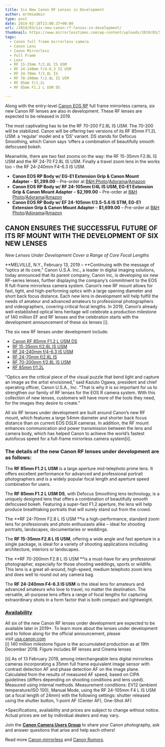 ```yaml
---
title: Six New Canon RF Lenses in Development
author: mrtmsadmin
type: post
date: 2019-03-18T13:08:37+00:00
url: /2019/03/six-new-canon-rf-lenses-in-development/
thumbnail: https://www.mirrorlesstimes.com/wp-content/uploads/2019/03/5-new-canon-rf-lenses.jpg
tags:
  - Canon full frame mirrorless camera
  - Canon Lens
  - Canon Mirrorless
  - Full Frame
  - Lens
  - RF 15-35mm f/2.8L IS USM
  - RF 24-240mm f/4-6.3 IS USM
  - RF 24-70mm f/2.8L IS
  - RF 70-200mm f/2.8L IS USM
  - RF 85mm f/1.2L
  - RF 85mm F1.2 L USM DS

---
```

Along with the entry-level <a href="https://www.mirrorlesstimes.com/tags/canon-eos-rp/" data-wpel-link="internal">Canon EOS RP</a> full frame mirrorless camera, six new Canon RF lenses are also in development. These RF lenses are expected to be released in 2019.

The most captivating has to be the RF 70-200 F2.8L IS USM. The 70-200 will be stabilized. Canon will be offering two versions of its RF 85mm F1.2L USM: a ‘regular’ model and a ‘DS’ variant. DS stands for Defocus Smoothing, which Canon says ‘offers a combination of beautifully smooth defocused bokeh.

Meanwhile, there are two fast zooms on the way: the RF 15-35mm F2.8L IS USM and the RF 24-70 F2.8L IS USM. Finally a travel zoom lens in the works too – the RF 24-240mm F4-6.3 IS USM.

  * **Canon EOS RP Body w/ EG-E1 Extension Grip & Canon Mount Adapter** – **$1,299.00** – Pre-order at <a href="https://www.bhphotovideo.com/c/search?Ntt=Canon+EOS+RP&BI=20175&KBID=14249" target="_blank" rel="nofollow external noopener noreferrer" data-wpel-link="external">B&H Photo</a>/<a href="https://adorama.evyy.net/c/63923/51926/1036?u=https%3A%2F%2Fwww.adorama.com%2Fl%2F%3Fsearchinfo%3DCanon%2520EOS%2520RP" target="_blank" rel="nofollow external noopener noreferrer" data-wpel-link="external">Adorama</a>/<a href="https://www.amazon.com/s?k=Canon+EOS+RP&i=electronics&tag=daicamnew-20&ref=nb_sb_noss" target="_blank" rel="nofollow external noopener noreferrer" data-wpel-link="external">Amazon</a>
  * **Canon EOS RP Body w/ RF 24-105mm f/4L IS USM, EG-E1 Extension Grip & Canon Mount Adapter** – **$2,199.00** – Pre-order at <a href="https://www.bhphotovideo.com/c/search?Ntt=Canon+EOS+RP&BI=20175&KBID=14249" target="_blank" rel="nofollow external noopener noreferrer" data-wpel-link="external">B&H Photo</a>/<a href="https://adorama.evyy.net/c/63923/51926/1036?u=https%3A%2F%2Fwww.adorama.com%2Fl%2F%3Fsearchinfo%3DCanon%2520EOS%2520RP" target="_blank" rel="nofollow external noopener noreferrer" data-wpel-link="external">Adorama</a>/<a href="https://www.amazon.com/s?k=Canon+EOS+RP&i=electronics&tag=daicamnew-20&ref=nb_sb_noss" target="_blank" rel="nofollow external noopener noreferrer" data-wpel-link="external">Amazon</a>
  * **Canon EOS RP Body w/ EF 24-105mm f/3.5-5.6 IS STM, EG-E1 Extension Grip & Canon Mount Adapter** – **$1,699.00** – Pre-order at <a href="https://www.bhphotovideo.com/c/search?Ntt=Canon+EOS+RP&BI=20175&KBID=14249" target="_blank" rel="nofollow external noopener noreferrer" data-wpel-link="external">B&H Photo</a>/<a href="https://adorama.evyy.net/c/63923/51926/1036?u=https%3A%2F%2Fwww.adorama.com%2Fl%2F%3Fsearchinfo%3DCanon%2520EOS%2520RP" target="_blank" rel="nofollow external noopener noreferrer" data-wpel-link="external">Adorama</a>/<a href="https://www.amazon.com/s?k=Canon+EOS+RP&i=electronics&tag=daicamnew-20&ref=nb_sb_noss" target="_blank" rel="nofollow external noopener noreferrer" data-wpel-link="external">Amazon</a>

<!--more-->

## **CANON ENSURES THE SUCCESSFUL FUTURE OF ITS RF MOUNT WITH THE DEVELOPMENT OF SIX NEW LENSES**

_New Lenses Under Development Cover a Range of Core Focal Lengths_

**MELVILLE, N.Y., February 13, 2019 – **Continuing with the message of “optics at its core,” Canon U.S.A. Inc., a leader in digital imaging solutions, today announced that its parent company, Canon Inc, is developing six new RF-series lenses, further displaying the company’s commitment to the EOS R full-frame mirrorless camera system. Canon’s new RF mount allows for fast, light, and high-performing optics with a large opening diameter and short back focus distance. Each new lens in development will help fulfill the needs of amateur and advanced amateurs to professional photographers and videographers, covering critical focal lengths. In 2019, Canon’s already well-established optical lens heritage will celebrate a production milestone of 140 million EF and RF lenses and the celebration starts with the development announcement of these six lenses [i].

The six new RF lenses under development include:

  * [Canon RF 85mm F1.2 L USM DS][1]
  * <a href="https://www.mirrorlesstimes.com/tags/rf-15-35mm-f-2-8l-is-usm/" rel="tag">RF 15-35mm f/2.8L IS USM</a>
  * <a href="https://www.mirrorlesstimes.com/tags/rf-24-240mm-f-4-6-3-is-usm/" rel="tag">RF 24-240mm f/4-6.3 IS USM</a>
  * <a href="https://www.mirrorlesstimes.com/tags/rf-24-70mm-f-2-8l-is/" rel="tag">RF 24-70mm f/2.8L IS</a>
  * <a href="https://www.mirrorlesstimes.com/tags/rf-70-200mm-f-2-8l-is-usm/" rel="tag">RF 70-200mm f/2.8L IS USM</a>
  * <a href="https://www.mirrorlesstimes.com/tags/rf-85mm-f-1-2l/" rel="tag">RF 85mm f/1.2L</a>

“Optics are the critical piece of the visual puzzle that bend light and capture an image as the artist envisioned,” said Kazuto Ogawa, president and chief operating officer, Canon U.S.A., Inc. “That is why it is so important for us to strengthen our family of RF lenses for the EOS R camera system. With this collection of new lenses, customers will have more of the tools they need, for the images they desire to create.”

All six RF lenses under development are built around Canon’s new RF mount, which features a large 54mm diameter and shorter back focus distance than on current EOS DSLR cameras. In addition, the RF mount enhances communication and power transmission between the lens and camera body, which has helped Canon to achieve the world’s fastest autofocus speed for a full-frame mirrorless camera system[ii].

### The details of the new Canon RF lenses under development are as follows:

The **RF 85mm F1.2 L USM** is a large aperture mid-telephoto prime lens. It offers excellent performance for advanced and professional portrait photographers and is a widely popular focal length and aperture speed combination for users.

The **RF 85mm F1.2 L USM DS**, with Defocus Smoothing lens technology, is a uniquely designed lens that offers a combination of beautifully smooth defocused bokeh. Featuring a super-fast F1.2 aperture, the lens will help produce breathtaking portraits that will surely stand out from the crowd.

The **RF 24-70mm F2.8 L IS USM **is a high-performance, standard zoom lens for professionals and photo enthusiasts alike – ideal for shooting portraits, landscapes, documentaries or weddings.

The **RF 15-35mm F2.8 L IS USM**, offering a wide angle and fast aperture in a single package, is ideal for a variety of shooting applications including architecture, interiors or landscapes.

The **RF 70-200mm F2.8 L IS USM **is a must-have for any professional photographer, especially for those shooting weddings, sports or wildlife. This lens is a great all-around, high-speed, medium telephoto zoom lens and does well to round out any camera bag.

The **RF 24-240mm F4-6.3 IS USM** is the ideal lens for amateurs and advanced amateurs who love to travel, no matter the destination. The versatile, all-purpose lens offers a range of focal lengths for capturing extraordinary shots in a form factor that is both compact and lightweight.

### **<u>Availability</u>**

All six of the new Canon RF lenses under development are expected to be available later in 2019*. To learn more about the lenses under development and to follow along for the official announcement, please visit <a class="vglnk" href="http://usa.canon.com/" rel="nofollow">usa.canon.com</a>  
[i] 140 million milestone figure is the accumulated production as at 19th December 2018. Figure includes RF lenses and Cinema lenses

[ii] As of 13 February 2019, among interchangeable lens digital mirrorless cameras incorporating a 35mm full frame equivalent image sensor with contrast detection AF and phase detection AF on the image plane. Calculated from the results of measured AF speed, based on CIPA guidelines (differs depending on shooting conditions and lens used). Measured using internal methods. Measurement conditions: EV12 (ambient temperature/ISO 100), Manual Mode, using the RF 24-105mm F4 L IS USM (at a focal length of 24mm) with the following settings: shutter released using the shutter button, 1-point AF (Center AF), One-Shot AF)

*Specifications, availability and prices are subject to change without notice. Actual prices are set by individual dealers and may vary.

Join the <a class="ext-link" title="" href="https://www.facebook.com/groups/185572945112087/" target="_blank" rel="external nofollow noopener"><strong>Canon Camera Users Group</strong></a> to share your Canon photography, ask and answer questions that arise and help each others!

Read more [Canon mirrorless][2] and <a href="https://www.dailycameranews.com/tag/canon-rumors/" target="_blank" rel="noopener">Canon Rumors</a>.

 [1]: https://www.dailycameranews.com/tag/rf-85mm-f-1-2-l-usm-ds/
 [2]: https://www.mirrorlesstimes.com/tags/canon-mirrorless/